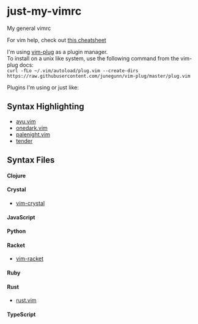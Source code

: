 # just-my-vimrc
My general vimrc

For vim help, check out [this cheatsheet](https://vim.rtorr.com/)

I'm using [vim-plug](https://github.com/junegunn/vim-plug) as a plugin manager. \
To install on a unix like system, use the following command from the vim-plug docs: \
`curl -fLo ~/.vim/autoload/plug.vim --create-dirs https://raw.githubusercontent.com/junegunn/vim-plug/master/plug.vim`

Plugins I'm using or just like:

## Syntax Highlighting

* [ayu.vim](https://github.com/ayu-theme/ayu-vim)
* [onedark.vim](https://github.com/joshdick/onedark.vim)
* [palenight.vim](https://github.com/drewtempelmeyer/palenight.vim)
* [tender](https://github.com/jacoborus/tender.vim)

## Syntax Files

#### Clojure

#### Crystal
* [vim-crystal](https://github.com/rhysd/vim-crystal)

#### JavaScript

#### Python

#### Racket
* [vim-racket](https://github.com/wlangstroth/vim-racket)

#### Ruby

#### Rust
* [rust.vim](https://github.com/rust-lang/rust.vim)

#### TypeScript
